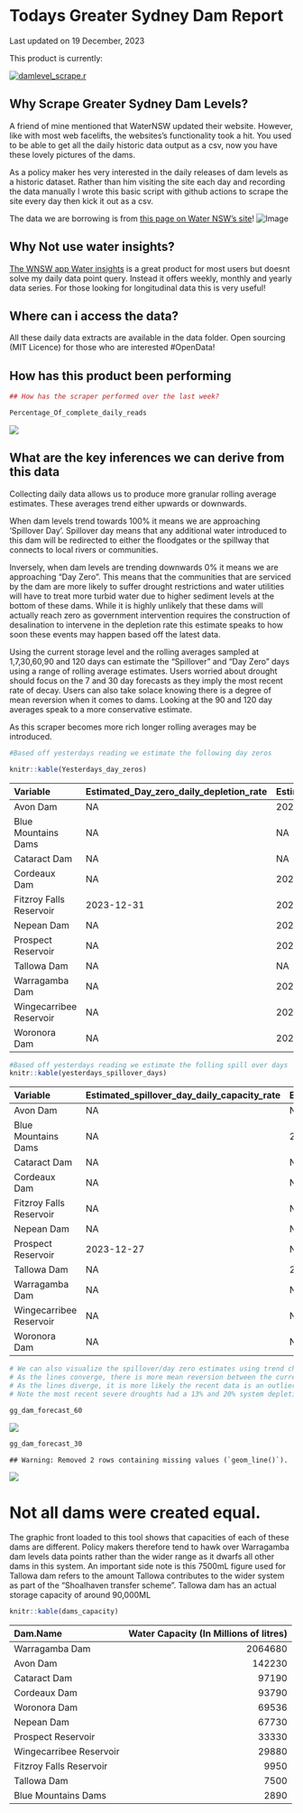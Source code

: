 Todays Greater Sydney Dam Report
================
Last updated on 19 December, 2023

This product is currently:

[![damlevel\_scrape.r](https://github.com/snazzyandy/Modelling-and-EDA/actions/workflows/greatersydscraper.yml/badge.svg)](https://github.com/snazzyandy/Modelling-and-EDA/actions/workflows/greatersydscraper.yml)

## Why Scrape Greater Sydney Dam Levels?

A friend of mine mentioned that WaterNSW updated their website. However,
like with most web facelifts, the websites’s functionality took a hit.
You used to be able to get all the daily historic data output as a csv,
now you have these lovely pictures of the dams.

As a policy maker hes very interested in the daily releases of dam
levels as a historic dataset. Rather than him visiting the site each day
and recording the data manually I wrote this basic script with github
actions to scrape the site every day then kick it out as a csv.

The data we are borrowing is from [this page on Water NSW’s
site](https://www.waternsw.com.au/nsw-dams/nsw-storage-levels/greater-sydney-dam-levels)\!
![Image](Images/WNSWScreenshot.png)

## Why Not use water insights?

[The WNSW app Water
insights](https://waterinsights.waternsw.com.au/12964-sydney-drinking-water-catchment/#!)
is a great product for most users but doesnt solve my daily data point
query. Instead it offers weekly, monthly and yearly data series. For
those looking for longitudinal data this is very useful\!

## Where can i access the data?

All these daily data extracts are available in the data folder. Open
sourcing (MIT Licence) for those who are interested \#OpenData\!

## How has this product been performing

``` r
## How has the scraper performed over the last week?

Percentage_Of_complete_daily_reads
```

![](readme_files/figure-gfm/graph-1.png)<!-- -->

## What are the key inferences we can derive from this data

Collecting daily data allows us to produce more granular rolling average
estimates. These averages trend either upwards or downwards.

When dam levels trend towards 100% it means we are approaching
‘Spillover Day’. Spillover day means that any additional water
introduced to this dam will be redirected to either the floodgates or
the spillway that connects to local rivers or communities.

Inversely, when dam levels are trending downwards 0% it means we are
approaching “Day Zero”. This means that the communities that are
serviced by the dam are more likely to suffer drought restrictions and
water utilities will have to treat more turbid water due to higher
sediment levels at the bottom of these dams. While it is highly unlikely
that these dams will actually reach zero as government intervention
requires the construction of desalination to intervene in the depletion
rate this estimate speaks to how soon these events may happen based off
the latest data.

Using the current storage level and the rolling averages sampled at
1,7,30,60,90 and 120 days can estimate the “Spillover” and “Day Zero”
days using a range of rolling average estimates. Users worried about
drought should focus on the 7 and 30 day forecasts as they imply the
most recent rate of decay. Users can also take solace knowing there is a
degree of mean reversion when it comes to dams. Looking at the 90 and
120 day averages speak to a more conservative estimate.

As this scraper becomes more rich longer rolling averages may be
introduced.

``` r
#Based off yesterdays reading we estimate the following day zeros

knitr::kable(Yesterdays_day_zeros)
```

| Variable                | Estimated\_Day\_zero\_daily\_depletion\_rate | Estimated\_Day\_zero\_weekly\_depletion\_rate | Estimated\_Day\_zero\_monthly\_depletion\_rate | Estimated\_Day\_zero\_60day\_depletion\_rate | Estimated\_Day\_zero\_90day\_depletion\_rate | Estimated\_Day\_zero\_120day\_depletion\_rate |
| :---------------------- | :------------------------------------------- | :-------------------------------------------- | :--------------------------------------------- | :------------------------------------------- | :------------------------------------------- | :-------------------------------------------- |
| Avon Dam                | NA                                           | 2024-03-03                                    | 2025-03-21                                     | 2029-10-24                                   | 2028-12-18                                   | 2035-03-24                                    |
| Blue Mountains Dams     | NA                                           | NA                                            | NA                                             | NA                                           | NA                                           | NA                                            |
| Cataract Dam            | NA                                           | NA                                            | NA                                             | NA                                           | NA                                           | NA                                            |
| Cordeaux Dam            | NA                                           | 2024-01-10                                    | 2024-05-14                                     | 2026-04-09                                   | 2025-08-21                                   | 2028-01-30                                    |
| Fitzroy Falls Reservoir | 2023-12-31                                   | 2024-01-17                                    | 2024-03-01                                     | 2024-07-13                                   | 2024-09-09                                   | 2025-01-20                                    |
| Nepean Dam              | NA                                           | 2024-06-11                                    | 2029-11-16                                     | NA                                           | 2057-03-24                                   | NA                                            |
| Prospect Reservoir      | NA                                           | 2025-09-15                                    | 2028-06-12                                     | NA                                           | NA                                           | NA                                            |
| Tallowa Dam             | NA                                           | NA                                            | NA                                             | NA                                           | NA                                           | NA                                            |
| Warragamba Dam          | NA                                           | 2024-04-23                                    | 2025-12-25                                     | 2030-01-24                                   | 2030-10-29                                   | 2037-11-13                                    |
| Wingecarribee Reservoir | NA                                           | 2024-02-03                                    | 2024-08-22                                     | 2027-04-21                                   | 2026-09-09                                   | 2030-04-21                                    |
| Woronora Dam            | NA                                           | 2024-03-16                                    | 2025-06-04                                     | 2030-01-20                                   | 2029-09-01                                   | 2036-02-08                                    |

``` r
#Based off yesterdays reading we estimate the folling spill over days
knitr::kable(yesterdays_spillover_days)
```

| Variable                | Estimated\_spillover\_day\_daily\_capacity\_rate | Estimated\_spillover\_day\_weekly\_capacity\_rate | Estimated\_spillover\_day\_60day\_capacity\_rate | Estimated\_spillover\_day\_90day\_capacity\_rate | Estimated\_spillover\_day\_120day\_capacity\_rate |
| :---------------------- | :----------------------------------------------- | :------------------------------------------------ | :----------------------------------------------- | :----------------------------------------------- | :------------------------------------------------ |
| Avon Dam                | NA                                               | NA                                                | NA                                               | NA                                               | NA                                                |
| Blue Mountains Dams     | NA                                               | 2024-01-10                                        | 2027-10-18                                       | 2030-03-04                                       | 2053-01-05                                        |
| Cataract Dam            | NA                                               | NA                                                | 2030-08-07                                       | 2034-11-20                                       | 2240-10-21                                        |
| Cordeaux Dam            | NA                                               | NA                                                | NA                                               | NA                                               | NA                                                |
| Fitzroy Falls Reservoir | NA                                               | NA                                                | NA                                               | NA                                               | NA                                                |
| Nepean Dam              | NA                                               | NA                                                | 2032-04-29                                       | NA                                               | 2042-12-30                                        |
| Prospect Reservoir      | 2023-12-27                                       | NA                                                | 2024-04-11                                       | 2024-10-11                                       | 2025-02-01                                        |
| Tallowa Dam             | NA                                               | 2023-12-18                                        | 2023-12-18                                       | 2023-12-18                                       | 2023-12-18                                        |
| Warragamba Dam          | NA                                               | NA                                                | NA                                               | NA                                               | NA                                                |
| Wingecarribee Reservoir | NA                                               | NA                                                | NA                                               | NA                                               | NA                                                |
| Woronora Dam            | NA                                               | NA                                                | NA                                               | NA                                               | NA                                                |

``` r
# We can also visualize the spillover/day zero estimates using trend charts out to 2060 and 2030.
# As the lines converge, there is more mean reversion between the current depletion rate and the future rate
# As the lines diverge, it is more likely the recent data is an outlier to the historical average
# Note the most recent severe droughts had a 13% and 20% system depletion rate estimating the system runs out of water by 7.7 and 5 years respectively.

gg_dam_forecast_60
```

![](readme_files/figure-gfm/graph%202-1.png)<!-- -->

``` r
gg_dam_forecast_30
```

    ## Warning: Removed 2 rows containing missing values (`geom_line()`).

![](readme_files/figure-gfm/graph%202-2.png)<!-- -->

# Not all dams were created equal.

The graphic front loaded to this tool shows that capacities of each of
these dams are different. Policy makers therefore tend to hawk over
Warragamba dam levels data points rather than the wider range as it
dwarfs all other dams in this system. An important side note is this
7500mL figure used for Tallowa dam refers to the amount Tallowa
contributes to the wider system as part of the “Shoalhaven transfer
scheme”. Tallowa dam has an actual storage capacity of around 90,000ML

``` r
knitr::kable(dams_capacity)
```

| Dam.Name                | Water Capacity (In Millions of litres) |
| :---------------------- | -------------------------------------: |
| Warragamba Dam          |                                2064680 |
| Avon Dam                |                                 142230 |
| Cataract Dam            |                                  97190 |
| Cordeaux Dam            |                                  93790 |
| Woronora Dam            |                                  69536 |
| Nepean Dam              |                                  67730 |
| Prospect Reservoir      |                                  33330 |
| Wingecarribee Reservoir |                                  29880 |
| Fitzroy Falls Reservoir |                                   9950 |
| Tallowa Dam             |                                   7500 |
| Blue Mountains Dams     |                                   2890 |
